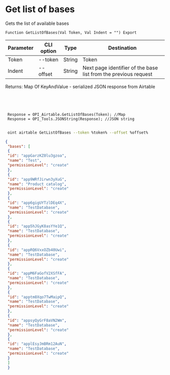 ﻿---
sidebar_position: 1
---

# Get list of bases
 Gets the list of available bases



`Function GetListOfBases(Val Token, Val Indent = "") Export`

 | Parameter | CLI option | Type | Destination |
 |-|-|-|-|
 | Token | --token | String | Token |
 | Indent | --offset | String | Next page identifier of the base list from the previous request |

 
 Returns: Map Of KeyAndValue - serialized JSON response from Airtable 

<br/>




```bsl title="Code example"
 
 
 Response = OPI_Airtable.GetListOfBases(Token); //Map
 Response = OPI_Tools.JSONString(Response); //JSON string
```
	


```sh title="CLI command example"
 
 oint airtable GetListOfBases --token %token% --offset %offset%

```

```json title="Result"
{
 "bases": [
 {
 "id": "appGarzKZ0lu3gzoa",
 "name": "Test",
 "permissionLevel": "create"
 },
 {
 "id": "app9WRfJirwn3yXuG",
 "name": "Product catalog",
 "permissionLevel": "create"
 },
 {
 "id": "app6gigUYTzlDEq4X",
 "name": "TestDatabase",
 "permissionLevel": "create"
 },
 {
 "id": "app5hJGyK8asYYe1Q",
 "name": "TestDatabase",
 "permissionLevel": "create"
 },
 {
 "id": "appRQ6VxxOZb40Uwi",
 "name": "TestDatabase",
 "permissionLevel": "create"
 },
 {
 "id": "appM6FaGofV2XSfFA",
 "name": "TestDatabase",
 "permissionLevel": "create"
 },
 {
 "id": "apptm8Xqo7TwMaipQ",
 "name": "TestDatabase",
 "permissionLevel": "create"
 },
 {
 "id": "appsyQyGrF8aVN2Wm",
 "name": "TestDatabase",
 "permissionLevel": "create"
 },
 {
 "id": "applEsyJmBRm12AuN",
 "name": "TestDatabase",
 "permissionLevel": "create"
 }
 ]
 }
```
